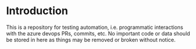 # Introduction 
This is a repository for testing automation, i.e. programmatic interactions with the azure devops PRs, commits, etc.
No important code or data should be stored in here as things may be removed or broken without notice.